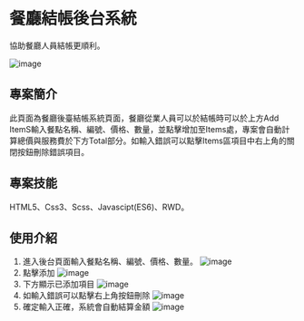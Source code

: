# 餐廳結帳後台系統
協助餐廳人員結帳更順利。

![image](https://user-images.githubusercontent.com/109848154/191687393-69687f06-611c-4e55-9971-036cffb283b7.png)


## 專案簡介
此頁面為餐廳後臺結帳系統頁面，餐廳從業人員可以於結帳時可以於上方Add ItemS輸入餐點名稱、編號、價格、數量，並點擊增加至Items處，專案會自動計算總價與服務費於下方Total部分。如輸入錯誤可以點擊Items區項目中右上角的關閉按鈕刪除錯誤項目。

## 專案技能
HTML5、Css3、Scss、Javascipt(ES6)、RWD。

## 使用介紹
1. 進入後台頁面輸入餐點名稱、編號、價格、數量。
![image](https://user-images.githubusercontent.com/109848154/191686560-28a15c02-afef-4eb1-a05e-71cca75a2045.png)
2. 點擊添加
![image](https://user-images.githubusercontent.com/109848154/191686714-6af5aa45-3a15-4131-850f-071b40155ed9.png)
3. 下方顯示已添加項目
![image](https://user-images.githubusercontent.com/109848154/191686942-52365e08-e7af-403e-9b2d-5957a2029b64.png)
4. 如輸入錯誤可以點擊右上角按鈕刪除
![image](https://user-images.githubusercontent.com/109848154/191687104-22baf26f-3ae7-4359-b1db-af6a75c78cd4.png)
5. 確定輸入正確，系統會自動結算金額
![image](https://user-images.githubusercontent.com/109848154/191687239-4f22d70a-f700-4848-8726-2f58f28b34c1.png)

